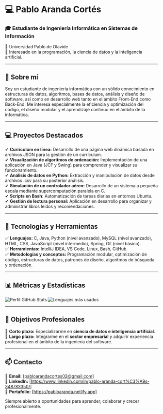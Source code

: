 # 💻 Pablo Aranda Cortés

### 🎓 Estudiante de Ingeniería Informática en Sistemas de Información
📍 Universidad Pablo de Olavide  
🚀 Interesado en la programación, la ciencia de datos y la inteligencia artificial.

---

## 📌 Sobre mí
Soy un estudiante de ingeniería informática con un sólido conocimiento en estructuras de datos, algoritmos, bases de datos, análisis y diseño de software, así como en desarrollo web tanto en el ámbito Front-End como Back-End. Me interesa especialmente la eficiencia y optimización del código, el diseño modular y el aprendizaje continuo en el ámbito de la informática.

---

## 💻 Proyectos Destacados
✔ **Currículum en línea:** Desarrollo de una página web dinámica basada en archivos JSON para la gestión de un currículum.  
✔ **Visualización de algoritmos de ordenación:** Implementación de una aplicación en Java (JCF y Swing) para comprender y visualizar su funcionamiento.  
✔ **Análisis de datos en Python:** Extracción y manipulación de datos desde archivos .csv para su posterior análisis.  
✔ **Simulación de un controlador aéreo:** Desarrollo de un sistema a pequeña escala mediante supercomputación paralela en C.  
✔ **Scripts en Bash:** Automatización de tareas diarias en entornos Ubuntu.  
✔ **Gestión de lectura personal:** Aplicación en desarrollo para organizar y administrar libros leídos y recomendaciones.

---

## 🔧 Tecnologías y Herramientas
✅ **Lenguajes:** C, Java, Python (nivel avanzado), MySQL (nivel avanzado), HTML, CSS, JavaScript (nivel intermedio), Spring, Git (nivel básico).  
✅ **Herramientas:** IntelliJ IDEA, VS Code, Linux, Bash, GitHub.  
✅ **Metodologías y conceptos:** Programación modular, optimización de código, estructuras de datos, patrones de diseño, algoritmos de búsqueda y ordenación.

---

## 📊 Métricas y Estadísticas
![Perfil GitHub Stats](https://github-readme-stats.vercel.app/api?username=Pabl0Aranda&show_icons=true&theme=dark)  ![Lenguajes más usados](https://github-readme-stats.vercel.app/api/top-langs/?username=Pabl0Aranda&layout=compact&theme=dark)  

---

## 🎯 Objetivos Profesionales
🔹 **Corto plazo:** Especializarme en **ciencia de datos e inteligencia artificial**.  
🔹 **Largo plazo:** Integrarme en el **sector empresarial** y adquirir experiencia profesional en el ámbito de la ingeniería del software.

---

## 📫 Contacto
📧 **Email:** [pabloarandacortes02@gmail.com]  
🔗 **LinkedIn:** [https://www.linkedin.com/in/pablo-aranda-cort%C3%A9s-348783350/]  
📂 **Portafolio:** [https://pabloaranda.netlify.app]  

Siempre abierto a oportunidades para aprender, colaborar y crecer profesionalmente.
